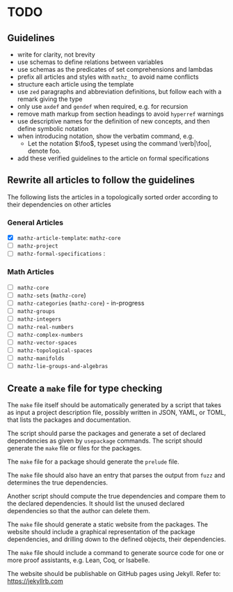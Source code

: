 # TODO

## Guidelines

* write for clarity, not brevity
* use schemas to define relations between variables
* use schemas as the predicates of set comprehensions and lambdas
* prefix all articles and styles with `mathz_` to avoid name conflicts
* structure each article using the template
* use `zed` paragraphs and abbreviation definitions, but follow each with a remark giving the type
* only use `axdef` and `gendef` when required, e.g. for recursion
* remove math markup from section headings to avoid `hyperref` warnings
* use descriptive names for the definition of new concepts, and then define symbolic notation
* when introducing notation, show the verbatim command, e.g.
  * Let the notation $\foo$, typeset using the command \verb|\foo|, denote foo.
* add these verified guidelines to the article on formal specifications

## Rewrite all articles to follow the guidelines

The following lists the articles in a topologically sorted
order according to their dependencies on other articles

### General Articles

- [x] `mathz-article-template`: `mathz-core`
- [ ] `mathz-project`
- [ ] `mathz-formal-specifications` : 

### Math Articles

- [ ] `mathz-core`
- [ ] `mathz-sets` (`mathz-core`)
- [ ] `mathz-categories` (`mathz-core`) - in-progress
- [ ] `mathz-groups`
- [ ] `mathz-integers`
- [ ] `mathz-real-numbers`
- [ ] `mathz-complex-numbers`
- [ ] `mathz-vector-spaces`
- [ ] `mathz-topological-spaces`
- [ ] `mathz-manifolds`
- [ ] `mathz-lie-groups-and-algebras`

## Create a `make` file for type checking

The `make` file itself should be automatically generated
by a script that takes as input a project description
file, possibly written in JSON, YAML, or TOML, that
lists the packages and documentation.

The script should parse the packages and generate a set of
declared dependencies as given by `usepackage` commands.
The script should generate the `make` file or files for the packages.

The `make` file for a package should generate the `prelude` file.

The `make` file should also have an entry that parses the output
from `fuzz` and determines the true dependencies.

Another script should compute the true dependencies and compare
them to the declared dependencies.
It should list the unused declared dependencies so that the author
can delete them.

The `make` file should generate a static website from the packages.
The website should include a graphical representation of the package
dependencies, and drilling down to the defined objects, their dependencies.

The `make` file should include a command to generate source code for
one or more proof assistants, e.g. Lean, Coq, or Isabelle.

The website should be publishable on GitHub pages using Jekyll.
Refer to: https://jekyllrb.com

